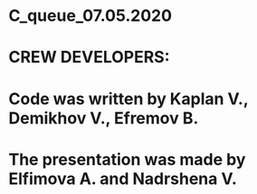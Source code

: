 # C_queue_07.05.2020
# CREW DEVELOPERS:
# Code was written by Kaplan V., Demikhov V., Efremov B.
# The presentation was made by Elfimova A. and Nadrshena V.
